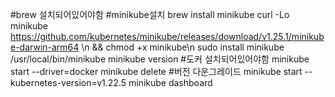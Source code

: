 #brew 설치되어있어야함
#minikube설치
brew install minikube
curl -Lo minikube https://github.com/kubernetes/minikube/releases/download/v1.25.1/minikube-darwin-arm64 \\n  && chmod +x minikube\n
sudo install minikube /usr/local/bin/minikube
minikube version
#도커 설치되어있어야함
minikube start --driver=docker
minikube delete
#버전 다운그레이드
minikube start --kubernetes-version=v1.22.5
minikube dashboard
